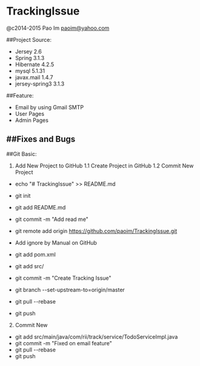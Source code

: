 # TrackingIssue
@c2014-2015
Pao Im
paoim@yahoo.com

##Project Source:
- Jersey			2.6
- Spring			3.1.3
- Hibernate			4.2.5
- mysql				5.1.31
- javax.mail		1.4.7
- jersey-spring3	3.1.3


##Feature:
- Email by using Gmail SMTP
- User Pages
- Admin Pages


##Fixes and Bugs
- 


##Git Basic:
1. Add New Project to GitHub
1.1 Create Project in GitHub
1.2 Commit New Project
- echo "# TrackingIssue" >> README.md
- git init
- git add README.md
- git commit -m "Add read me"
- git remote add origin https://github.com/paoim/TrackingIssue.git

- Add ignore by Manual on GitHub

- git add pom.xml
- git add src/
- git commit -m "Create Tracking Issue"
- git branch --set-upstream-to=origin/master
- git pull --rebase
- git push

2. Commit New
- git add src/main/java/com/rii/track/service/TodoServiceImpl.java
- git commit -m "Fixed on email feature"
- git pull --rebase
- git push
